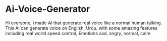 # Ai-Voice-Generator
Hi everyone, i made Ai that generate real voice like a normal human talking. This Ai can generate voice on English, Urdu. with some amazing features including real world speed control, Emotions sad, angry, normal, calm
